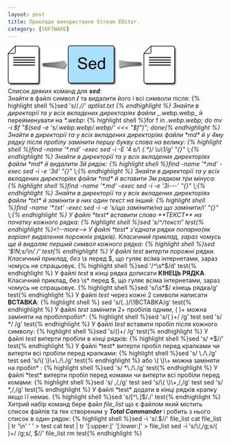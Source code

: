 ```yaml
---
layout: post
title: Приклади використання Stream EDitor.
category: [SOFTWARE]
---
```

![sed logo](/assets/media/sed-stream-editor.webp?style=head)  
Список деяких команд для ***sed***:  
Знайти в файлі символ **/** та видалити його і всі символи після:
    {% highlight shell %}sed 's/\/.*//' aptlist.txt {% endhighlight %}
Знайти в директорії та у всіх вкладених директоріях файли _*.webp.webp_ й перейменувати на _*.webp_:
    {% highlight shell %}for f in *.webp.webp; do mv -i $f "$(sed -e 's/.webp.webp/.webp/' <<< "$f")"; done{% endhighlight %}
Знайти в директорії та у всіх вкладених директоріях файли *md* й у 4му рядку після пробілу замінити першу букву слова на велику:
    {% highlight shell %}find -name '*.md' -exec sed -i -E '4 s/\ (.*)/ \u\1/g' "{}" \;{% endhighlight %}
Знайти в директорії та у всіх вкладених директоріях файли *md* й видалити 3й рядок:
    {% highlight shell %}find -name '*.md' -exec sed -i -e '3d' "{}" \;{% endhighlight %}
Знайти в директорії та у всіх вкладених директоріях файли *md* й вставити 3м рядком три мінуса:
    {% highlight shell %}find -name '*.md' -exec sed -i -e '3i---' "{}" \;{% endhighlight %}
Знайти в директорії та у всіх вкладених директоріях файли *txt* й замінити в них один текст на інший:
    {% highlight shell %}find -name '*.txt' -exec sed -i -e 's/що замінити/на що замінити/i' "{}" \;{% endhighlight %}
У файлі *test* вставити слово **ТЕКСТ** на початку кожного рядка:
    {% highlight shell %}sed 's/^/текст/' test{% endhighlight %}<!--more-->
У файлі *test* з'єднати рядки попарно(як варіант видалення порожніх рядків). Класичний приклад, зараз чомусь ще й видаляє перший символ кожного рядка:
    {% highlight shell %}sed '$!N;s/\n/ /' test{% endhighlight %}
У файлі *test* витерти порожні рядки. Класичний приклад, без \s* перед $, що гуляє всіма інтернетами, зараз чомусь не спрацьовує.
    {% highlight shell %}sed '/^\s*$/d' test{% endhighlight %}
У файлі *test* в кінці рядка дописати **КІНЕЦЬ РЯДКА**. Класичний приклад, без \s* перед $, що гуляє всіма інтернетами, зараз чомусь не спрацьовує.
    {% highlight shell %}sed 's/\s*$/ кінець рядка/g' test{% endhighlight %}
У файлі *test* через кожні 2 символи написати **ВСТАВКА**:
    {% highlight shell %} sed 's/\(..\)/\1ВСТАВКА/g' test{% endhighlight %}
У файлі *test* замінити 2+ пробілів одним, \( \)\+ можна заміняти на  пробілпробіл*:
    {% highlight shell %}sed 's/\( \)\+/ /g' test
sed 's/  */ /g' test{% endhighlight %}
У файлі *test* вставити пробіл після кожного символу:
    {% highlight shell %}sed 's/\(\)\+/ /g' test{% endhighlight %}
У файлі *test* витерти пробіли в кінці рядків:
    {% highlight shell %}sed 's/ *$//' test{% endhighlight %}
У файлі *test* витерти пробіл перед крапками чи витерти всі пробіли перед крапками:
    {% highlight shell %}sed 's/ \./\./g' test
sed 's/\( \)\+\./\./g' test{% endhighlight %}
або \( \)\+ можна заміняти на  пробіл* :
    {% highlight shell %}sed 's/ *\./\./g' test{% endhighlight %}
У файлі *test* витерти пробіл перед комами чи витерти всі пробіли перед комами:
    {% highlight shell %}sed 's/ ,/,/g' test
sed 's/\( \)\+,/,/g' test
sed 's/ *,/,/g' test{% endhighlight %}
У файлі *test* додати в кінці рядків крапку якщо її немає.
    {% highlight shell %}sed 's/[^\.]$/./' test{% endhighlight %}
Хитрий набір команд бере файл *file_list* що є файлом який містить список файлів та тек створеним у ***Total Commander*** і робить з нього список в один рядок:
    {% highlight shell %}sed -i 's/.$//' file_list
cat file_list | tr '\n' ' ' > test
cat test | tr '[:upper:]' '[:lower:]' > file_list
sed -i 's/\\/,/g;s/\( \)\+/ /g;s/, $//' file_list
rm test{% endhighlight %}
